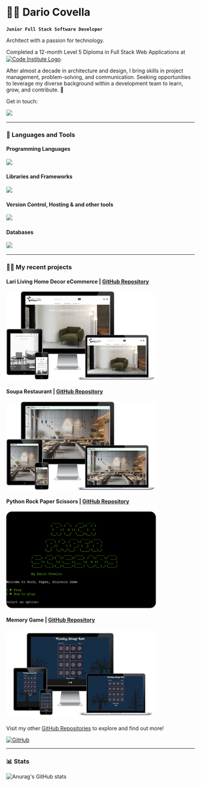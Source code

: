 # 👨‍💻 Dario Covella

**`Junior Full Stack Software Developer`**

Architect with a passion for technology.

Completed a 12-month Level 5 Diploma in Full Stack Web Applications at <a href="https://codeinstitute.net/ie/"><img align="center" alt="Code Institute Logo" height="50" width="50" src="https://avatars.githubusercontent.com/u/16867170?s=200&v=4" target="_blank" rel="noreferrer noopener"></a>.

After almost a decade in architecture and design, I bring skills in project management, problem-solving, and communication. Seeking opportunities to leverage my diverse background within a development team to learn, grow, and contribute. 🚴

Get in touch: 

<a href="https://www.linkedin.com/in/dariocovella/"><img src="https://skillicons.dev/icons?i=linkedin"/></a>

---

### 🧰 Languages and Tools

#### Programming Languages
<div align="left">
    <a href="#"><img src="https://skillicons.dev/icons?i=html,css,python,javascript"/></a>
</div>

#### Libraries and Frameworks
<div align="left">
    <a href="#"><img src="https://skillicons.dev/icons?i=django,bootstrap,tailwind,jquery,flask"/></a>
</div>

#### Version Control, Hosting & and other tools
<div align="left">
    <a href="#"><img src="https://skillicons.dev/icons?i=vscode,github,git,heroku,aws"/></a>
</div>

#### Databases
<div align="left">
    <a href="#"><img src="https://skillicons.dev/icons?i=postgres,mysql"/></a>
</div>

---

### 👷‍♂️ My recent projects

#### Lari Living Home Decor eCommerce | [GitHub Repository](https://github.com/Darioc18/PP5_lari_living)

<a href="https://pp5-lari-living-2c9565c3cb2d.herokuapp.com/">
  <img src="./images/pp5.png" alt="Lari Living ECommerce" style="border-radius: 15px; width: 400px; height: auto;">
</a>

#### Soupa Restaurant | [GitHub Repository](https://github.com/Darioc18/PP4-restaurant-booking-system)
<a href="https://pp4-restaurant-booking-system-d75be81c2fba.herokuapp.com/">
  <img src="./images/pp4.png" alt="Soupa Restaurant" style="border-radius: 15px; width: 400px; height: auto;">
</a>

#### Python Rock Paper Scissors | [GitHub Repository](https://github.com/Darioc18/rock-paper-scissors)
<a href="https://rock-paper-scissors-pp3-b3c7dd81e311.herokuapp.com/">
  <img src="./images/pp3.png" alt="Rock Paper Scissors" style="border-radius: 15px; width: 400px; height: auto;">
</a>

#### Memory Game | [GitHub Repository](https://github.com/Darioc18/memory-game)
<a href="https://darioc18.github.io/memory-game/">
  <img src="./images/pp2.png" alt="Memory Game" style="border-radius: 15px; width: 400px; height: auto;">
</a>


</div>
<br>

Visit my other [GitHub Repositories](https://github.com/Darioc18?tab=repositories) to explore and find out more!

[![GitHub](https://img.shields.io/badge/GitHub-Visit%20My%20Repos-blue?style=for-the-badge&logo=github)](https://github.com/Darioc18?tab=repositories)

---

### 📊 Stats
![Anurag's GitHub stats](https://github-readme-stats.vercel.app/api?username=darioc18&theme=tokyonight&show_icons=true)
